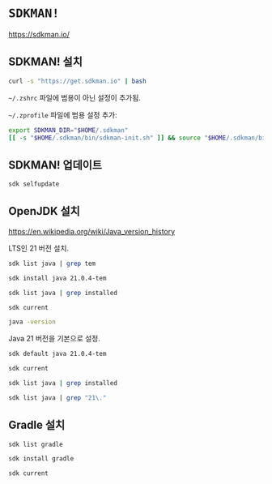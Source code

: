 # `SDKMAN!`

<https://sdkman.io/>

## SDKMAN! 설치

```bash
curl -s "https://get.sdkman.io" | bash
```

`~/.zshrc` 파일에 범용이 아닌 설정이 추가됨.

`~/.zprofile` 파일에 범용 설정 추가:

```zsh
export SDKMAN_DIR="$HOME/.sdkman"
[[ -s "$HOME/.sdkman/bin/sdkman-init.sh" ]] && source "$HOME/.sdkman/bin/sdkman-init.sh"
```

## SDKMAN! 업데이트

```bash
sdk selfupdate
```

## OpenJDK 설치

<https://en.wikipedia.org/wiki/Java_version_history>

LTS인 21 버전 설치.

```bash
sdk list java | grep tem

sdk install java 21.0.4-tem

sdk list java | grep installed

sdk current

java -version
```

Java 21 버전을 기본으로 설정.

```bash
sdk default java 21.0.4-tem

sdk current

sdk list java | grep installed

sdk list java | grep "21\."
```

## Gradle 설치

```bash
sdk list gradle

sdk install gradle

sdk current
```
